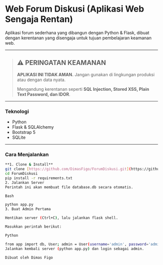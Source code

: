# Web Forum Diskusi (Aplikasi Web Sengaja Rentan)

Aplikasi forum sederhana yang dibangun dengan Python & Flask, dibuat dengan kerentanan yang disengaja untuk tujuan pembelajaran keamanan web.

---

> ## ⚠️ PERINGATAN KEAMANAN
> **APLIKASI INI TIDAK AMAN.** Jangan gunakan di lingkungan produksi atau dengan data nyata.
>
> Mengandung kerentanan seperti **SQL Injection, Stored XSS, Plain Text Password, dan IDOR**.

---

### Teknologi

- Python
- Flask & SQLAlchemy
- Bootstrap 5
- SQLite

---

### Cara Menjalankan

```bash
**1. Clone & Install**
git clone [https://github.com/DimasFigo/ForumDiskusi.git](https://github.com/DimasFigo/ForumDiskusi.git)
cd ForumDiskusi
pip install -r requirements.txt
2. Jalankan Server
Perintah ini akan membuat file database.db secara otomatis.

Bash

python app.py
3. Buat Admin Pertama

Hentikan server (Ctrl+C), lalu jalankan flask shell.

Masukkan perintah berikut:

Python

from app import db, User; admin = User(username='admin', password='admin', role='admin'); db.session.add(admin); db.session.commit(); exit()
Jalankan kembali server (python app.py) dan login sebagai admin.

Dibuat oleh Dimas Figo
